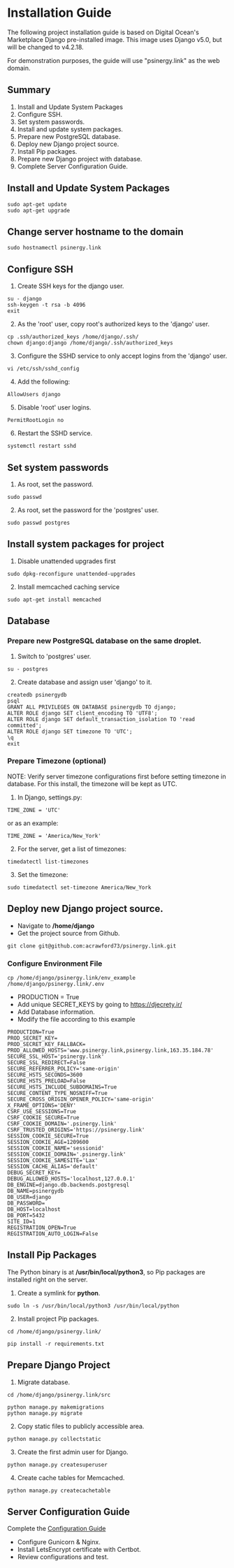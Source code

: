 # Installation Guide

The following project installation guide is based on Digital Ocean's Marketplace Django pre-installed image. This image uses Django v5.0, but will be changed to v4.2.18.

For demonstration purposes, the guide will use "psinergy.link" as the web domain.

## Summary

1. Install and Update System Packages
2. Configure SSH.
3. Set system passwords.
4. Install and update system packages.
5. Prepare new PostgreSQL database.
6. Deploy new Django project source.
7. Install Pip packages.
8. Prepare new Django project with database.
9. Complete Server Configuration Guide.


## Install and Update System Packages

```
sudo apt-get update
sudo apt-get upgrade
```

## Change server hostname to the domain

```
sudo hostnamectl psinergy.link
```

## Configure SSH

1. Create SSH keys for the django user.

```
su - django
ssh-keygen -t rsa -b 4096
exit
```

2. As the 'root' user, copy root's authorized keys to the 'django' user.

```
cp .ssh/authorized_keys /home/django/.ssh/
chown django:django /home/django/.ssh/authorized_keys
```

3. Configure the SSHD service to only accept logins from the 'django' user. 

```
vi /etc/ssh/sshd_config
```

4. Add the following:

```
AllowUsers django
```

5. Disable 'root' user logins.

```
PermitRootLogin no
```

6. Restart the SSHD service.

```
systemctl restart sshd
```

## Set system passwords

1. As root, set the password.

```
sudo passwd
```

2. As root, set the password for the 'postgres' user.

```
sudo passwd postgres
```

## Install system packages for project

1. Disable unattended upgrades first

```
sudo dpkg-reconfigure unattended-upgrades
```

2. Install memcached caching service

```
sudo apt-get install memcached
```

## Database

### Prepare new **PostgreSQL** database on the same droplet.

1. Switch to 'postgres' user.

```
su - postgres
```

2. Create database and assign user 'django' to it.

```
createdb psinergydb
psql
GRANT ALL PRIVILEGES ON DATABASE psinergydb TO django;
ALTER ROLE django SET client_encoding TO 'UTF8';
ALTER ROLE django SET default_transaction_isolation TO 'read committed';
ALTER ROLE django SET timezone TO 'UTC';
\q
exit
```

### Prepare Timezone (optional)

NOTE: Verify server timezone configurations first before setting timezone in database. For this install, the timezone will be kept as UTC.

1. In Django, settings.py:

```
TIME_ZONE = 'UTC'
```

or as an example:

```
TIME_ZONE = 'America/New_York'
```

2. For the server, get a list of timezones:

```
timedatectl list-timezones
```

3. Set the timezone:

```
sudo timedatectl set-timezone America/New_York
```

## Deploy new Django project source.

- Navigate to **/home/django**
- Get the project source from Github.

```
git clone git@github.com:acrawford73/psinergy.link.git
```

### Configure Environment File

```
cp /home/django/psinergy.link/env_example /home/django/psinergy.link/.env
```

- PRODUCTION = True
- Add unique SECRET_KEYS by going to https://djecrety.ir/
- Add Database information.
- Modify the file according to this example

```
PRODUCTION=True
PROD_SECRET_KEY=
PROD_SECRET_KEY_FALLBACK=
PROD_ALLOWED_HOSTS='www.psinergy.link,psinergy.link,163.35.184.78'
SECURE_SSL_HOST='psinergy.link'
SECURE_SSL_REDIRECT=False
SECURE_REFERRER_POLICY='same-origin'
SECURE_HSTS_SECONDS=3600
SECURE_HSTS_PRELOAD=False
SECURE_HSTS_INCLUDE_SUBDOMAINS=True
SECURE_CONTENT_TYPE_NOSNIFF=True
SECURE_CROSS_ORIGIN_OPENER_POLICY='same-origin'
X_FRAME_OPTIONS='DENY'
CSRF_USE_SESSIONS=True
CSRF_COOKIE_SECURE=True
CSRF_COOKIE_DOMAIN='.psinergy.link'
CSRF_TRUSTED_ORIGINS='https://psinergy.link'
SESSION_COOKIE_SECURE=True
SESSION_COOKIE_AGE=1209600
SESSION_COOKIE_NAME='sessionid'
SESSION_COOKIE_DOMAIN='.psinergy.link'
SESSION_COOKIE_SAMESITE='Lax'
SESSION_CACHE_ALIAS='default'
DEBUG_SECRET_KEY=
DEBUG_ALLOWED_HOSTS='localhost,127.0.0.1'
DB_ENGINE=django.db.backends.postgresql
DB_NAME=psinergydb
DB_USER=django
DB_PASSWORD=
DB_HOST=localhost
DB_PORT=5432
SITE_ID=1
REGISTRATION_OPEN=True
REGISTRATION_AUTO_LOGIN=False
```

## Install Pip Packages

The Python binary is at **/usr/bin/local/python3**, so Pip packages are installed right on the server.

1. Create a symlink for **python**.

```
sudo ln -s /usr/bin/local/python3 /usr/bin/local/python
```

2. Install project Pip packages.

```
cd /home/django/psinergy.link/

pip install -r requirements.txt
```

## Prepare Django Project

1. Migrate database.

```
cd /home/django/psinergy.link/src

python manage.py makemigrations
python manage.py migrate
```

2. Copy static files to publicly accessible area.

```
python manage.py collectstatic
```

3. Create the first admin user for Django.

```
python manage.py createsuperuser
```

4. Create cache tables for Memcached.

```
python manage.py createcachetable
```

## Server Configuration Guide

Complete the [Configuration Guide](configuration.md)

- Configure Gunicorn & Nginx.
- Install LetsEncrypt certificate with Certbot.
- Review configurations and test.

